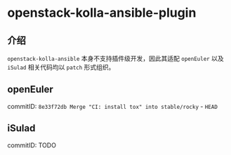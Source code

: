 # openstack-kolla-ansible-plugin

## 介绍

`openstack-kolla-ansible` 本身不支持插件级开发，因此其适配 `openEuler` 以及 `iSulad` 相关代码均以 `patch` 形式组织。

## openEuler

commitID: `8e33f72db Merge "CI: install tox" into stable/rocky` - `HEAD`

## iSulad

commitID: TODO
